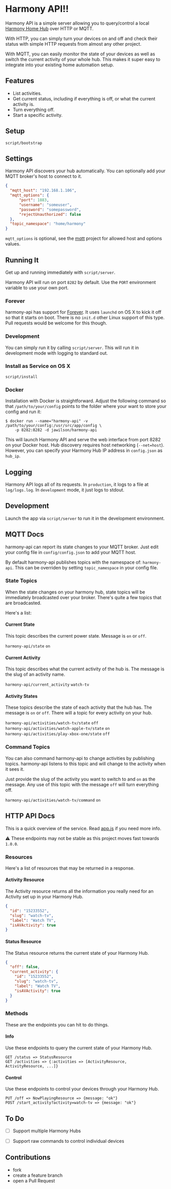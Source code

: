 # Harmony API!!

Harmony API is a simple server allowing you to query/control a local [Harmony
Home Hub](http://myharmony.com/products/detail/home-hub/) over HTTP or MQTT.

With HTTP, you can simply turn your devices on and off and check their status
with simple HTTP requests from almost any other project.

With MQTT, you can easily monitor the state of your devices as well as switch
the current activity of your whole hub. This makes it super easy to integrate
into your existing home automation setup.


## Features

* List activities.
* Get current status, including if everything is off, or what the current activity is.
* Turn everything off.
* Start a specific activity.

## Setup

    script/bootstrap

## Settings

Harmony API discovers your hub automatically. You can optionally add your MQTT
broker's host to connect to it.

```json
{
  "mqtt_host": "192.168.1.106",
  "mqtt_options": {
      "port": 1883,
      "username": "someuser",
      "password": "somepassword",
      "rejectUnauthorized": false
  },
  "topic_namespace": "home/harmony"
}
```

`mqtt_options` is optional, see the [mqtt](https://github.com/mqttjs/MQTT.js#connect) project for
allowed host and options values.

## Running It
Get up and running immediately with `script/server`.

Harmony API will run on port `8282` by default. Use the `PORT` environment
variable to use your own port.

### Forever
harmony-api has support for [Forever](https://github.com/foreverjs/forever). It uses
`launchd` on OS X to kick it off so that it starts on boot. There is no `init.d`
other Linux support of this type. Pull requests would be welcome for this though.

### Development
You can simply run it by calling `script/server`. This will run it in development
mode with logging to standard out.

### Install as Service on OS X

    script/install

### Docker
Installation with Docker is straightforward. Adjust the following command so that
`/path/to/your/config` points to the folder where your want to store your config and run it:

    $ docker run --name="harmony-api" -v /path/to/your/config:/usr/src/app/config \
        -p 8282:8282 -d jawilson/harmony-api

This will launch Harmony API and serve the web interface from port 8282 on your Docker host. Hub
discovery requires host networking (`--net=host`). However, you can specify your Harmony Hub IP
address in `config.json` as `hub_ip`.

## Logging

Harmony API logs all of its requests. In `production`, it logs to a file at `log/logs.log`.
In `development` mode, it just logs to stdout.

## Development

Launch the app via `script/server` to run it in the development environment.

## MQTT Docs

harmony-api can report its state changes to your MQTT broker. Just edit your
config file in `config/config.json` to add your MQTT host.

By default harmony-api publishes topics with the namespace of: `harmony-api`. This can be overriden
by setting `topic_namespace` in your config file.

### State Topics

When the state changes on your harmony hub, state topics will be immediately
broadcasted over your broker. There's quite a few topics that are broadcasted.

Here's a list:

#### Current State

This topic describes the current power state. Message is `on` or `off`.

`harmony-api/state` `on`

#### Current Activity

This topic describes what the current activity of the hub is. The message is
the slug of an activity name.

`harmony-api/current_activity` `watch-tv`

#### Activity States

These topics describe the state of each activity that the hub has. The message
is `on` or `off`. There will a topic for every activity on your hub.

`harmony-api/activities/watch-tv/state` `off`  
`harmony-api/activities/watch-apple-tv/state` `on`  
`harmony-api/activities/play-xbox-one/state` `off`  


### Command Topics

You can also command harmony-api to change activities by publishing topics.
harmony-api listens to this topic and will change to the activity when it sees
it.

Just provide the slug of the activity you want to switch to and `on` as the
message. Any use of this topic with the message `off` will turn everything off.

`harmony-api/activities/watch-tv/command` `on`  


## HTTP API Docs

This is a quick overview of the service. Read [app.js](app.js) if you need more
info.

:warning: These endpoints may not be stable as this project moves fast towards
`1.0.0`.

### Resources

Here's a list of resources that may be returned in a response.

#### Activity Resource

The Activity resource returns all the information you really need for an
Activity set up in your Harmony Hub.

```json
{
  "id": "15233552",
  "slug": "watch-tv",
  "label": "Watch TV",
  "isAVActivity": true
}
```

#### Status Resource

The Status resource returns the current state of your Harmony Hub.

```json
{
  "off": false,
  "current_activity": {
    "id": "15233552",
    "slug": "watch-tv",
    "label": "Watch TV",
    "isAVActivity": true
  }
}
```

### Methods

These are the endpoints you can hit to do things.

#### Info
  Use these endpoints to query the current state of your Harmony Hub.

    GET /status => StatusResource
    GET /activities => {:activities => [ActivityResource, ActivityResource, ...]}

#### Control
  Use these endpoints to control your devices through your Harmony Hub.

    PUT /off => NowPlayingResource => {message: "ok"}
    POST /start_activity?activity=watch-tv => {message: "ok"}

## To Do

- [ ] Support multiple Harmony Hubs
- [ ] Support raw commands to control individual devices


## Contributions

* fork
* create a feature branch
* open a Pull Request

